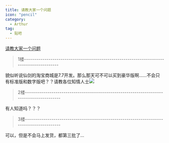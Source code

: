 ```yaml
---
title: 请教大家一个问题
icon: "pencil"
category:
  - Arthur
tag:
  - 贴吧
---
```


[请教大家一个问题](https://tieba.baidu.com/p/1111845199?pid=12755129430&cid=0#12755129430)


>1楼-----------------------------------------------------------------------------------------

貌似听说仙剑的淘宝商城是7.7开发。那么那天可不可以买到豪华版啊……不会只有标准版和数字版吧？？请教各位知情人士![](https://pan.4a1801.life/d/Onedrive-4A1801/%E4%B8%AA%E4%BA%BA%E5%BB%BA%E7%AB%99/assets/Tieba/j_0013.gif)

>2楼-----------------------------------------------------------------------------------------

有人知道吗？？？

>3楼-----------------------------------------------------------------------------------------

可以，但是不会马上发货，都第三批了...
